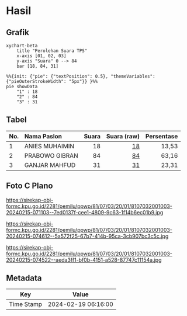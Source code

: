 # Hasil

## Grafik

```mermaid
xychart-beta
    title "Perolehan Suara TPS"
    x-axis [01, 02, 03]
    y-axis "Suara" 0 --> 84
    bar [18, 84, 31]
```

```mermaid
%%{init: {"pie": {"textPosition": 0.5}, "themeVariables": {"pieOuterStrokeWidth": "5px"}} }%%
pie showData
    "1" : 18
    "2" : 84
    "3" : 31
```

## Tabel

| No. | Nama Paslon    | Suara | Suara (raw) | Persentase |
|:--- |:-------------- | -----:| -----------:| ----------:|
| 1   | ANIES MUHAIMIN | 18    | [18][p-1]   | 13,53      |
| 2   | PRABOWO GIBRAN | 84    | [84][p-2]   | 63,16      |
| 3   | GANJAR MAHFUD  | 31    | [31][p-3]   | 23,31      |


[p-1]: https://github.com/gigit-pemilu/pemilu-2024-81-maluku/blob/main/pilpres/hitung-suara/sub/81-maluku/sub/07-kepulauan-aru/sub/03-aru-tengah/sub/2001-benjina/sub/003-tps/sub/paslon-1.txt
[p-2]: https://github.com/gigit-pemilu/pemilu-2024-81-maluku/blob/main/pilpres/hitung-suara/sub/81-maluku/sub/07-kepulauan-aru/sub/03-aru-tengah/sub/2001-benjina/sub/003-tps/sub/paslon-2.txt
[p-3]: https://github.com/gigit-pemilu/pemilu-2024-81-maluku/blob/main/pilpres/hitung-suara/sub/81-maluku/sub/07-kepulauan-aru/sub/03-aru-tengah/sub/2001-benjina/sub/003-tps/sub/paslon-3.txt

## Foto C Plano

https://sirekap-obj-formc.kpu.go.id/2281/pemilu/ppwp/81/07/03/20/01/8107032001003-20240215-071103--7ed0137f-cee1-4809-9c63-1f14b6ec01b9.jpg

https://sirekap-obj-formc.kpu.go.id/2281/pemilu/ppwp/81/07/03/20/01/8107032001003-20240215-074612--5a572f25-67b7-414b-95ca-3cb907bc3c5c.jpg

https://sirekap-obj-formc.kpu.go.id/2281/pemilu/ppwp/81/07/03/20/01/8107032001003-20240215-074522--aeda3ff1-bf0b-4151-a528-87747c11154a.jpg


## Metadata

| Key        | Value               |
| ---------- | ------------------- |
| Time Stamp | 2024-02-19 06:16:00 |



